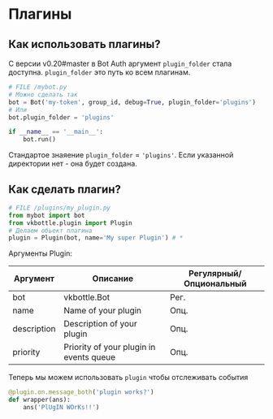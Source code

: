 # Плагины

## Как использовать плагины?

С версии v0.20#master в Bot Auth аргумент `plugin_folder` стала доступна. `plugin_folder` это путь ко всем плагинам.
```python
# FILE /mybot.py
# Можно сделать так
bot = Bot('my-token', group_id, debug=True, plugin_folder='plugins')
# Или
bot.plugin_folder = 'plugins'

if __name__ == '__main__':
    bot.run()
```
Стандартое знаяение `plugin_folder` = `'plugins'`. Если указанной директории нет - она будет создана.

## Как сделать плагин?

```python
# FILE /plugins/my_plugin.py
from mybot import bot
from vkbottle.plugin import Plugin
# Делаем обьект плагина
plugin = Plugin(bot, name='My super Plugin') # *
```
Аргументы Plugin:

Аргумент | Описание | Регулярный/Опциональный
-------- | ----------- | ----------------
bot | vkbottle.Bot | Рег.
name | Name of your plugin | Опц.
description | Description of your plugin | Опц.
priority | Priority of your plugin in events queue | Oпц.

Теперь мы можем использовать `plugin` чтобы отслеживать события
```python
@plugin.on.message_both('plugin works?')
def wrapper(ans):
    ans('PlUgIN WOrKs!!')
```
